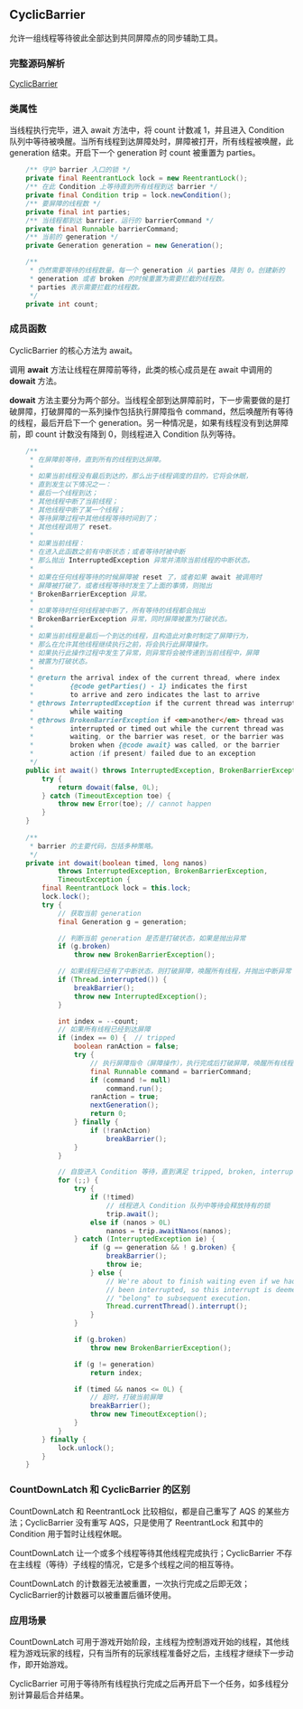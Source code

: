 ## CyclicBarrier

允许一组线程等待彼此全部达到共同屏障点的同步辅助工具。

### 完整源码解析

[CyclicBarrier](https://github.com/Augustvic/JavaSourceCodeAnalysis/blob/master/src/JUC/CyclicBarrier.java)

### 类属性

当线程执行完毕，进入 await 方法中，将 count 计数减 1，并且进入 Condition 队列中等待被唤醒。当所有线程到达屏障处时，屏障被打开，所有线程被唤醒，此 generation 结束。开启下一个 generation 时 count 被重置为 parties。

```java
    /** 守护 barrier 入口的锁 */
    private final ReentrantLock lock = new ReentrantLock();
    /** 在此 Condition 上等待直到所有线程到达 barrier */
    private final Condition trip = lock.newCondition();
    /** 要屏障的线程数 */
    private final int parties;
    /** 当线程都到达 barrier，运行的 barrierCommand */
    private final Runnable barrierCommand;
    /** 当前的 generation */
    private Generation generation = new Generation();

    /**
     * 仍然需要等待的线程数量。每一个 generation 从 parties 降到 0。创建新的
     * generation 或者 broken 的时候重置为需要拦截的线程数。
     * parties 表示需要拦截的线程数。
     */
    private int count;
```

### 成员函数

CyclicBarrier 的核心方法为 await。

调用 **await** 方法让线程在屏障前等待，此类的核心成员是在 await 中调用的 **dowait** 方法。

**dowait** 方法主要分为两个部分。当线程全部到达屏障前时，下一步需要做的是打破屏障，打破屏障的一系列操作包括执行屏障指令 command，然后唤醒所有等待的线程，最后开启下一个 generation。另一种情况是，如果有线程没有到达屏障前，即 count 计数没有降到 0，则线程进入 Condition 队列等待。

```java
    /**
     * 在屏障前等待，直到所有的线程到达屏障。
     *
     * 如果当前线程没有最后到达的，那么出于线程调度的目的，它将会休眠，
     * 直到发生以下情况之一：
     * 最后一个线程到达；
     * 其他线程中断了当前线程；
     * 其他线程中断了某一个线程；
     * 等待屏障过程中其他线程等待时间到了；
     * 其他线程调用了 reset。
     *
     * 如果当前线程：
     * 在进入此函数之前有中断状态；或者等待时被中断
     * 那么抛出 InterruptedException 异常并清除当前线程的中断状态。
     *
     * 如果在任何线程等待的时候屏障被 reset 了，或者如果 await 被调用时
     * 屏障被打破了，或者线程等待时发生了上面的事情，则抛出
     * BrokenBarrierException 异常。
     *
     * 如果等待时任何线程被中断了，所有等待的线程都会抛出
     * BrokenBarrierException 异常，同时屏障被置为打破状态。
     *
     * 如果当前线程是最后一个到达的线程，且构造此对象时制定了屏障行为，
     * 那么在允许其他线程继续执行之前，将会执行此屏障操作。
     * 如果执行此操作过程中发生了异常，则异常将会被传递到当前线程中，屏障
     * 被置为打破状态。
     *
     * @return the arrival index of the current thread, where index
     *         {@code getParties() - 1} indicates the first
     *         to arrive and zero indicates the last to arrive
     * @throws InterruptedException if the current thread was interrupted
     *         while waiting
     * @throws BrokenBarrierException if <em>another</em> thread was
     *         interrupted or timed out while the current thread was
     *         waiting, or the barrier was reset, or the barrier was
     *         broken when {@code await} was called, or the barrier
     *         action (if present) failed due to an exception
     */
    public int await() throws InterruptedException, BrokenBarrierException {
        try {
            return dowait(false, 0L);
        } catch (TimeoutException toe) {
            throw new Error(toe); // cannot happen
        }
    }
    
    /**
     * barrier 的主要代码，包括多种策略。
     */
    private int dowait(boolean timed, long nanos)
            throws InterruptedException, BrokenBarrierException,
            TimeoutException {
        final ReentrantLock lock = this.lock;
        lock.lock();
        try {
            // 获取当前 generation
            final Generation g = generation;

            // 判断当前 generation 是否是打破状态，如果是抛出异常
            if (g.broken)
                throw new BrokenBarrierException();

            // 如果线程已经有了中断状态，则打破屏障，唤醒所有线程，并抛出中断异常
            if (Thread.interrupted()) {
                breakBarrier();
                throw new InterruptedException();
            }

            int index = --count;
            // 如果所有线程已经到达屏障
            if (index == 0) {  // tripped
                boolean ranAction = false;
                try {
                    // 执行屏障指令（屏障操作），执行完成后打破屏障，唤醒所有线程
                    final Runnable command = barrierCommand;
                    if (command != null)
                        command.run();
                    ranAction = true;
                    nextGeneration();
                    return 0;
                } finally {
                    if (!ranAction)
                        breakBarrier();
                }
            }

            // 自旋进入 Condition 等待，直到满足 tripped, broken, interrupted, timed out 之一。
            for (;;) {
                try {
                    if (!timed)
                        // 线程进入 Condition 队列中等待会释放持有的锁
                        trip.await();
                    else if (nanos > 0L)
                        nanos = trip.awaitNanos(nanos);
                } catch (InterruptedException ie) {
                    if (g == generation && ! g.broken) {
                        breakBarrier();
                        throw ie;
                    } else {
                        // We're about to finish waiting even if we had not
                        // been interrupted, so this interrupt is deemed to
                        // "belong" to subsequent execution.
                        Thread.currentThread().interrupt();
                    }
                }

                if (g.broken)
                    throw new BrokenBarrierException();

                if (g != generation)
                    return index;

                if (timed && nanos <= 0L) {
                    // 超时，打破当前屏障
                    breakBarrier();
                    throw new TimeoutException();
                }
            }
        } finally {
            lock.unlock();
        }
    }
```

### CountDownLatch 和 CyclicBarrier 的区别

CountDownLatch 和 ReentrantLock 比较相似，都是自己重写了 AQS 的某些方法；CyclicBarrier 没有重写 AQS，只是使用了 ReentrantLock 和其中的 Condition 用于暂时让线程休眠。

CountDownLatch 让一个或多个线程等待其他线程完成执行；CyclicBarrier 不存在主线程（等待）子线程的情况，它是多个线程之间的相互等待。

CountDownLatch 的计数器无法被重置，一次执行完成之后即无效；CyclicBarrier的计数器可以被重置后循环使用。

### 应用场景

CountDownLatch 可用于游戏开始阶段，主线程为控制游戏开始的线程，其他线程为游戏玩家的线程，只有当所有的玩家线程准备好之后，主线程才继续下一步动作，即开始游戏。

CyclicBarrier 可用于等待所有线程执行完成之后再开启下一个任务，如多线程分别计算最后合并结果。